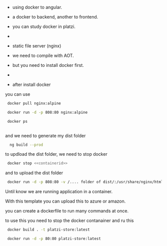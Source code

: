 - using docker to angular.
- a docker to backend, another to frontend.

- you can study docker in platzi.
- 
- static file server (nginx)
- we need to compile with AOT.

- but you need to install docker first.
- 
- after install docker

you can use

```bash
 docker pull nginx:alpine

 docker run -d -p 808:80 nginx:alpine

 docker ps
 
```

and we need to generate my dist folder

```bash
  ng build --prod
```

to updload the dist folder, we need to stop docker

```bash
 docker stop <<containerid>>
```

and to upload the dist folder


```bash
 docker run -d -p 808:80 -v /.... folder of dist/:/usr/share/nginx/html  nginx:alpine
```
Until know we are running application in a container. 

With this template you can upload this to azure or amazon.

you can create a dockerfile to run many commands at once.

to use this you need to stop the docker contanainer and ru this


```bash
 docker build . -t platzi-store:latest

 docker run -d -p 80:80 platzi-store:latest
```
